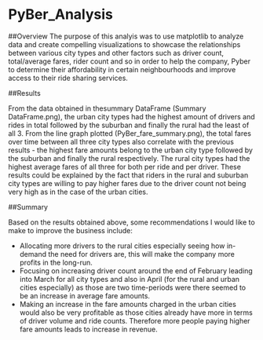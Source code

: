 # PyBer_Analysis

##Overview
The purpose of this analyis was to use matplotlib to analyze data and create compelling visualizations to showcase the relationships between various city types and other factors such as driver count, total/average fares, rider count and so in order to help the company, Pyber to determine their affordability in certain neighbourhoods and improve access to their ride sharing services.

##Results

From the data obtained in thesummary DataFrame (Summary DataFrame.png), the urban city types had the highest amount of drivers and rides in total followed by the suburban and finally the rural had the least of all 3. From the line graph plotted (PyBer_fare_summary.png), the total fares over time between all three city types also correlate with the previous results - the highest fare amounts belong to the urban city type followed by the suburban and finally the rural respectively. 
The rural city types had the highest average fares of all three for both per ride and per driver. These results could be explained by the fact that riders in the rural and suburban city types are willing to pay higher fares due to the driver count not being very high as in the case of the urban cities.

##Summary

Based on the results obtained above, some recommendations I would like to make to improve the business include:

- Allocating more drivers to the rural cities especially seeing how in-demand the need for drivers are, this will make the company more profits in the long-run.
- Focusing on increasing driver count around the end of February leading into March for all city types and also in April (for the rural and urban cities especially) as those are two time-periods were there seemed to be an increase in average fare amounts.
- Making an increase in the fare amounts charged in the urban cities would also be very profitable as those cities already have more in terms of driver volume and ride counts. Therefore more people paying higher fare amounts leads to increase in revenue. 
